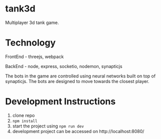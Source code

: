 # tank3d

Multiplayer 3d tank game.

<h1> Technology </h1>
FrontEnd - threejs, webpack

BackEnd - node, express, socketio, nodemon, synapticjs  

The bots in the game are controlled using neural networks built on top of synapticjs.  The bots are designed to move towards the closest player.

<h1> Development Instructions </h1>

1. clone repo
2. ```npm install```
3. start the project using ```npm run dev```
4. development project can be accessed on http://localhost:8080/
